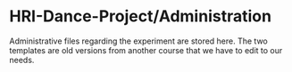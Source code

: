 # HRI-Dance-Project/Administration
Administrative files regarding the experiment are stored here.
The two templates are old versions from another course that we have to edit to our needs.
